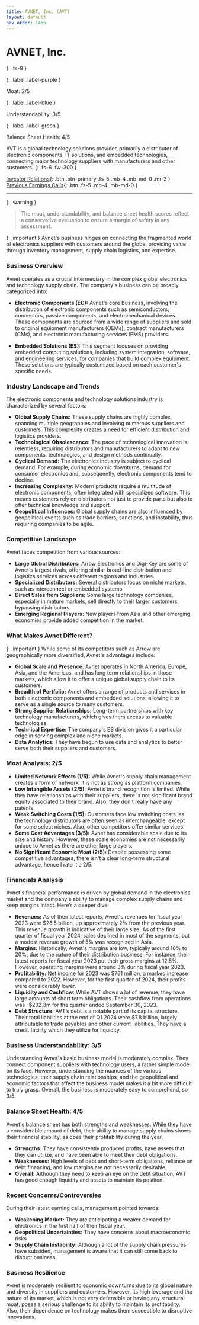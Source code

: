 ```yaml
---
title: AVNET, Inc. (AVT)
layout: default
nav_order: 1455
---
```


# AVNET, Inc.
{: .fs-9 }

{: .label .label-purple }

Moat: 2/5

{: .label .label-blue }

Understandability: 3/5

{: .label .label-green }

Balance Sheet Health: 4/5

AVT is a global technology solutions provider, primarily a distributor of electronic components, IT solutions, and embedded technologies, connecting major technology suppliers with manufacturers and other customers.
{: .fs-6 .fw-300 }

[Investor Relations](https://www.google.com/search?q=AVT+investor+relations){: .btn .btn-primary .fs-5 .mb-4 .mb-md-0 .mr-2 }
[Previous Earnings Calls](https://discountingcashflows.com/company/AVT/transcripts/){: .btn .fs-5 .mb-4 .mb-md-0 }

---

{: .warning }
>The moat, understandability, and balance sheet health scores reflect a conservative evaluation to ensure a margin of safety in any assessment.



{: .important }
Avnet's business hinges on connecting the fragmented world of electronics suppliers with customers around the globe, providing value through inventory management, supply chain logistics, and expertise.

### Business Overview
Avnet operates as a crucial intermediary in the complex global electronics and technology supply chain. The company's business can be broadly categorized into:

*   **Electronic Components (EC):** Avnet's core business, involving the distribution of electronic components such as semiconductors, connectors, passive components, and electromechanical devices. These components are sourced from a wide range of suppliers and sold to original equipment manufacturers (OEMs), contract manufacturers (CMs), and electronic manufacturing services (EMS) providers.

*   **Embedded Solutions (ES):** This segment focuses on providing embedded computing solutions, including system integration, software, and engineering services, for companies that build complex equipment. These solutions are typically customized based on each customer's specific needs.

### Industry Landscape and Trends
The electronic components and technology solutions industry is characterized by several factors:

*   **Global Supply Chains:** These supply chains are highly complex, spanning multiple geographies and involving numerous suppliers and customers. This complexity creates a need for efficient distribution and logistics providers.
*   **Technological Obsolescence:** The pace of technological innovation is relentless, requiring distributors and manufacturers to adapt to new components, technologies, and design methods continually.
*   **Cyclical Demand:** The electronics industry is subject to cyclical demand. For example, during economic downturns, demand for consumer electronics and, subsequently, electronic components tend to decline.
*   **Increasing Complexity:** Modern products require a multitude of electronic components, often integrated with specialized software. This means customers rely on distributors not just to provide parts but also to offer technical knowledge and support.
*   **Geopolitical Influences:** Global supply chains are also influenced by geopolitical events such as trade barriers, sanctions, and instability, thus requiring companies to be agile.

### Competitive Landscape
Avnet faces competition from various sources:

*   **Large Global Distributors:** Arrow Electronics and Digi-Key are some of Avnet's largest rivals, offering similar broad-line distribution and logistics services across different regions and industries.
*   **Specialized Distributors:** Several distributors focus on niche markets, such as interconnect or embedded systems. 
*  **Direct Sales from Suppliers:** Some large technology companies, especially in mature markets, sell directly to their larger customers, bypassing distributors.
*   **Emerging Regional Players:** New players from Asia and other emerging economies provide added competition in the market.

### What Makes Avnet Different?
{: .important }
While some of its competitors such as Arrow are geographically more diversified, Avnet's advantages include:

*   **Global Scale and Presence:** Avnet operates in North America, Europe, Asia, and the Americas, and has long term relationships in those markets, which allow it to offer a unique global supply chain to its customers.
*   **Breadth of Portfolio:** Avnet offers a range of products and services in both electronic components and embedded solutions, allowing it to serve as a single source to many customers.
*   **Strong Supplier Relationships:** Long-term partnerships with key technology manufacturers, which gives them access to valuable technologies.
*   **Technical Expertise:** The company's ES division gives it a particular edge in serving complex and niche markets.
*   **Data Analytics:** They have begun to use data and analytics to better serve both their suppliers and customers.

### Moat Analysis: 2/5

*   **Limited Network Effects (1/5):** While Avnet's supply chain management creates a form of network, it is not as strong as platform companies.
*   **Low Intangible Assets (2/5):** Avnet’s brand recognition is limited. While they have relationships with their suppliers, there is not significant brand equity associated to their brand. Also, they don't really have any patents.
*   **Weak Switching Costs (1/5):** Customers face low switching costs, as the technology distributors are often seen as interchangeable, except for some select niches. Also, other competitors offer similar services.
*   **Some Cost Advantages (3/5):** Avnet has considerable scale due to its size and history. However, these scale economies are not necessarily unique to Avnet as there are other large players.
*   **No Significant Economic Moat (2/5):** Despite possessing some competitive advantages, there isn't a clear long-term structural advantage, hence I rate it a 2/5.

### Financials Analysis
Avnet's financial performance is driven by global demand in the electronics market and the company's ability to manage complex supply chains and keep margins intact. Here’s a deeper dive:

*   **Revenues:** As of their latest reports, Avnet's revenues for fiscal year 2023 were $26.5 billion, up approximately 2% from the previous year. This revenue growth is indicative of their large size. As of the first quarter of fiscal year 2024, sales declined in most of the segments, but a modest revenue growth of 5% was recognized in Asia.
*   **Margins:** Historically, Avnet's margins are low, typically around 10% to 20%, due to the nature of their distribution business. For instance, their latest reports for fiscal year 2023 put their gross margins at 12.5%. However, operating margins were around 3% during fiscal year 2023. 
*   **Profitability:** Net income for 2023 was $761 million, a marked increase compared to 2022. However, for the first quarter of 2024, their profits were considerably lower.
*  **Liquidity and Cashflow**: While AVT shows a lot of revenue, they have large amounts of short term obligations. Their cashflow from operations was -$292.3m for the quarter ended September 30, 2023.
*   **Debt Structure:** AVT’s debt is a notable part of its capital structure. Their total liabilities at the end of Q1 2024 were $7.8 billion, largely attributable to trade payables and other current liabilities. They have a credit facility which they utilize for liquidity.

### Business Understandability: 3/5
Understanding Avnet's basic business model is moderately complex. They connect component suppliers with technology users, a rather simple model on its face. However, understanding the nuances of the various technologies, their supply chain relationships, and the geopolitical and economic factors that affect the business model makes it a bit more difficult to truly grasp. Overall, the business is moderately easy to comprehend, so 3/5.

### Balance Sheet Health: 4/5
Avnet's balance sheet has both strengths and weaknesses. While they have a considerable amount of debt, their ability to manage supply chains shows their financial stability, as does their profitability during the year.

*  **Strengths:** They have consistently produced profits, have assets that they can utilize, and have been able to meet their debt obligations.
*   **Weaknesses:** High levels of debt and short-term obligations, reliance on debt financing, and low margins are not necessarily desirable.
*   **Overall:** Although they need to keep an eye on the debt situation, AVT has good enough liquidity and assets to maintain its position.

### Recent Concerns/Controversies
During their latest earning calls, management pointed towards:
*   **Weakening Market:** They are anticipating a weaker demand for electronics in the first half of their fiscal year.
*   **Geopolitical Uncertainties:** They have concerns about macroeconomic risks.
*  **Supply Chain Instability:** Although a lot of the supply chain pressures have subsided, management is aware that it can still come back to disrupt business.

### Business Resilience
Avnet is moderately resilient to economic downturns due to its global nature and diversity in suppliers and customers. However, its high leverage and the nature of its market, which is not very defensible or having any structural moat, poses a serious challenge to its ability to maintain its profitability. Also, their dependence on technology makes them susceptible to disruptive innovations.
